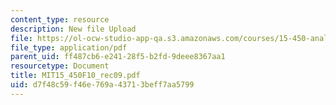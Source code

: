 ```yaml
---
content_type: resource
description: New file Upload
file: https://ol-ocw-studio-app-qa.s3.amazonaws.com/courses/15-450-analytics-of-finance-fall-2010/d7f48c59f46e769a43713beff7aa5799_MIT15_450F10_rec09.pdf
file_type: application/pdf
parent_uid: ff487cb6-e241-28f5-b2fd-9deee8367aa1
resourcetype: Document
title: MIT15_450F10_rec09.pdf
uid: d7f48c59-f46e-769a-4371-3beff7aa5799
---
```

